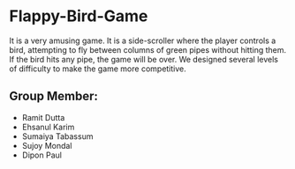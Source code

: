 # Flappy-Bird-Game
It is a very amusing game. It is a side-scroller where the player controls a bird, attempting to fly between columns of green pipes without hitting them. If the bird hits any pipe, the game will be over. We designed several levels of difficulty to make the game more competitive.



## Group Member:

- Ramit Dutta
- Ehsanul Karim
- Sumaiya Tabassum
- Sujoy Mondal
- Dipon Paul
